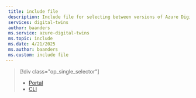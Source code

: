 ```yaml
---
 title: include file
 description: Include file for selecting between versions of Azure Digital Twins setup article.
 services: digital-twins
 author: baanders
 ms.service: azure-digital-twins
 ms.topic: include
 ms.date: 4/21/2025
 ms.author: baanders
 ms.custom: include file
---
```


> [!div class="op_single_selector"]
> * [Portal](../how-to-set-up-instance-portal.md)
> * [CLI](../how-to-set-up-instance-cli.md)

